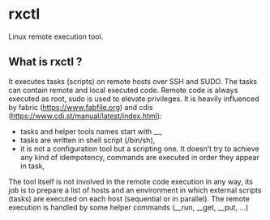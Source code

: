 # rxctl
Linux remote execution tool.
## What is rxctl ?
It executes tasks (scripts) on remote hosts over SSH and SUDO. The tasks can contain remote and local executed code. Remote code is always executed as root, sudo is used to elevate privileges. It is heavily influenced by fabric (https://www.fabfile.org) and cdis (https://www.cdi.st/manual/latest/index.html):
- tasks and helper tools names start with __,
- tasks are written in shell script (/bin/sh),
- it is not a configuration tool but a scripting one. It doesn’t try to achieve any kind of idempotency, commands are executed in order they appear in task,  

The tool itself is not involved in the remote code execution in any way, its job is to prepare a list of hosts and an environment in which external scripts (tasks) are executed on each host (sequential or in parallel). The remote execution is handled by some helper commands (__run, __get, __put, …) 
